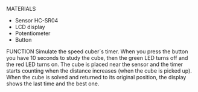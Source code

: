 MATERIALS
 - Sensor HC-SR04
 - LCD display
 - Potentiometer
 - Button

FUNCTION
 Simulate the speed cuber´s timer. When you press the button you have 10 seconds to study the cube, then the green LED turns off and the red LED turns on. The cube is placed near the sensor and the timer starts counting when the distance increases (when the cube is picked up). When the cube is solved and returned to its original position, the display shows the last time and the best one.